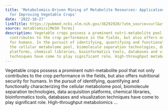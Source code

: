 ```yaml
---
title: 'Metabolomics-Driven Mining of Metabolite Resources: Applications and Prospects
  for Improving Vegetable Crops'
date: '2022-10-27'
linkTitle: https://pubmed.ncbi.nlm.nih.gov/36292920/?utm_source=curl&utm_medium=rss&utm_campaign=pubmed-2&utm_content=1Zkrxt7ktlCbHBXEV3v65xxSnkSWNsJ1A6Fq3gBniKhGfIUslK&fc=20210907212339&ff=20221028212532&v=2.17.8
source: metablomics[MeSH Terms]
description: Vegetable crops possess a prominent nutri-metabolite pool that not only
  contributes to the crop performance in the fields, but also offers nutritional security
  for humans. In the pursuit of identifying, quantifying and functionally characterizing
  the cellular metabolome pool, biomolecule separation technologies, data acquisition
  platforms, chemical libraries, bioinformatics tools, databases and visualization
  techniques have come to play significant role. High-throughput metabolomics ...
---
```

Vegetable crops possess a prominent nutri-metabolite pool that not only contributes to the crop performance in the fields, but also offers nutritional security for humans. In the pursuit of identifying, quantifying and functionally characterizing the cellular metabolome pool, biomolecule separation technologies, data acquisition platforms, chemical libraries, bioinformatics tools, databases and visualization techniques have come to play significant role. High-throughput metabolomics ...